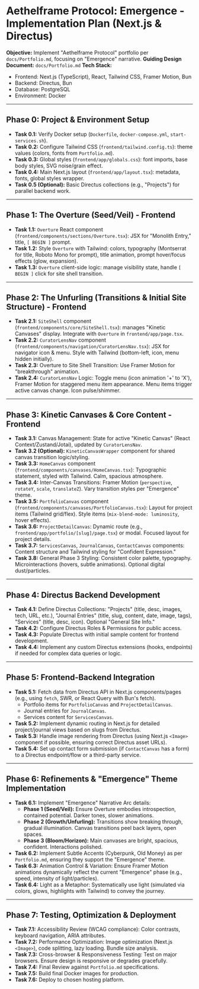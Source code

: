 # Aethelframe Protocol: Emergence - Implementation Plan (Next.js & Directus)

**Objective:** Implement "Aethelframe Protocol" portfolio per `docs/Portfolio.md`, focusing on "Emergence" narrative.
**Guiding Design Document:** `docs/Portfolio.md`
**Tech Stack:**
*   Frontend: Next.js (TypeScript), React, Tailwind CSS, Framer Motion, Bun
*   Backend: Directus, Bun
*   Database: PostgreSQL
*   Environment: Docker

---

## Phase 0: Project & Environment Setup

*   **Task 0.1:** Verify Docker setup (`Dockerfile`, `docker-compose.yml`, `start-services.sh`).
*   **Task 0.2:** Configure Tailwind CSS (`frontend/tailwind.config.ts`): theme values (colors, fonts from `Portfolio.md`).
*   **Task 0.3:** Global styles (`frontend/app/globals.css`): font imports, base body styles, SVG noise/grain effect.
*   **Task 0.4:** Main Next.js layout (`frontend/app/layout.tsx`): metadata, fonts, global styles wrapper.
*   **Task 0.5 (Optional):** Basic Directus collections (e.g., "Projects") for parallel backend work.

---

## Phase 1: The Overture (Seed/Veil) - Frontend

*   **Task 1.1:** `Overture` React component (`frontend/components/sections/Overture.tsx`): JSX for "Monolith Entry," title, `[ BEGIN ]` prompt.
*   **Task 1.2:** Style `Overture` with Tailwind: colors, typography (Montserrat for title, Roboto Mono for prompt), title animation, prompt hover/focus effects (glow, expansion).
*   **Task 1.3:** `Overture` client-side logic: manage visibility state, handle `[ BEGIN ]` click for site shell transition.

---

## Phase 2: The Unfurling (Transitions & Initial Site Structure) - Frontend

*   **Task 2.1:** `SiteShell` component (`frontend/components/core/SiteShell.tsx`): manages "Kinetic Canvases" display. Integrate with `Overture` in `frontend/app/page.tsx`.
*   **Task 2.2:** `CuratorLensNav` component (`frontend/components/navigation/CuratorLensNav.tsx`): JSX for navigator icon & menu. Style with Tailwind (bottom-left, icon, menu hidden initially).
*   **Task 2.3:** Overture to Site Shell Transition: Use Framer Motion for "breakthrough" animation.
*   **Task 2.4:** `CuratorLensNav` Logic: Toggle menu (icon animation '+' to 'X'), Framer Motion for staggered menu item appearance. Menu items trigger active canvas change. Icon pulse/shimmer.

---

## Phase 3: Kinetic Canvases & Core Content - Frontend

*   **Task 3.1:** Canvas Management: State for active "Kinetic Canvas" (React Context/Zustand/Jotai), updated by `CuratorLensNav`.
*   **Task 3.2 (Optional):** `KineticCanvasWrapper` component for shared canvas transition logic/styling.
*   **Task 3.3:** `HomeCanvas` component (`frontend/components/canvases/HomeCanvas.tsx`): Typographic statement, styled with Tailwind. Calm, spacious atmosphere.
*   **Task 3.4:** Inter-Canvas Transitions: Framer Motion (`perspective`, `rotateY`, `scale`, `translateZ`). Vary transition styles per "Emergence" theme.
*   **Task 3.5:** `PortfolioCanvas` component (`frontend/components/canvases/PortfolioCanvas.tsx`): Layout for project items (Tailwind grid/flex). Style items (`mix-blend-mode: luminosity`, hover effects).
*   **Task 3.6:** `ProjectDetailCanvas`: Dynamic route (e.g., `frontend/app/portfolio/[slug]/page.tsx`) or modal. Focused layout for project details.
*   **Task 3.7:** `ServicesCanvas`, `JournalCanvas`, `ContactCanvas` components: Content structure and Tailwind styling for "Confident Expression."
*   **Task 3.8:** General Phase 3 Styling: Consistent color palette, typography. Microinteractions (hovers, subtle animations). Optional digital dust/particles.

---

## Phase 4: Directus Backend Development

*   **Task 4.1:** Define Directus Collections: "Projects" (title, desc, images, tech, URL, etc.), "Journal Entries" (title, slug, content, date, image, tags), "Services" (title, desc, icon). Optional "General Site Info."
*   **Task 4.2:** Configure Directus Roles & Permissions for public access.
*   **Task 4.3:** Populate Directus with initial sample content for frontend development.
*   **Task 4.4:** Implement any custom Directus extensions (hooks, endpoints) if needed for complex data queries or logic.

---

## Phase 5: Frontend-Backend Integration

*   **Task 5.1:** Fetch data from Directus API in Next.js components/pages (e.g., using `fetch`, SWR, or React Query with Bun's fetch).
    *   Portfolio items for `PortfolioCanvas` and `ProjectDetailCanvas`.
    *   Journal entries for `JournalCanvas`.
    *   Services content for `ServicesCanvas`.
*   **Task 5.2:** Implement dynamic routing in Next.js for detailed project/journal views based on slugs from Directus.
*   **Task 5.3:** Handle image rendering from Directus (using Next.js `<Image>` component if possible, ensuring correct Directus asset URLs).
*   **Task 5.4:** Set up contact form submission (if `ContactCanvas` has a form) to a Directus endpoint/flow or a third-party service.

---

## Phase 6: Refinements & "Emergence" Theme Implementation

*   **Task 6.1:** Implement "Emergence" Narrative Arc details:
    *   **Phase 1 (Seed/Veil):** Ensure Overture embodies introspection, contained potential. Darker tones, slower animations.
    *   **Phase 2 (Growth/Unfurling):** Transitions show breaking through, gradual illumination. Canvas transitions peel back layers, open spaces.
    *   **Phase 3 (Bloom/Horizon):** Main canvases are bright, spacious, confident. Interactions polished.
*   **Task 6.2:** Implement Subtle Accents (Cyberpunk, Old Money) as per `Portfolio.md`, ensuring they support the "Emergence" theme.
*   **Task 6.3:** Animation Control & Variation: Ensure Framer Motion animations dynamically reflect the current "Emergence" phase (e.g., speed, intensity of light/particles).
*   **Task 6.4:** Light as a Metaphor: Systematically use light (simulated via colors, glows, highlights with Tailwind) to convey the journey.

---

## Phase 7: Testing, Optimization & Deployment

*   **Task 7.1:** Accessibility Review (WCAG compliance): Color contrasts, keyboard navigation, ARIA attributes.
*   **Task 7.2:** Performance Optimization: Image optimization (Next.js `<Image>`), code splitting, lazy loading. Bundle size analysis.
*   **Task 7.3:** Cross-browser & Responsiveness Testing: Test on major browsers. Ensure design is responsive or degrades gracefully.
*   **Task 7.4:** Final Review against `Portfolio.md` specifications.
*   **Task 7.5:** Build final Docker images for production.
*   **Task 7.6:** Deploy to chosen hosting platform.

